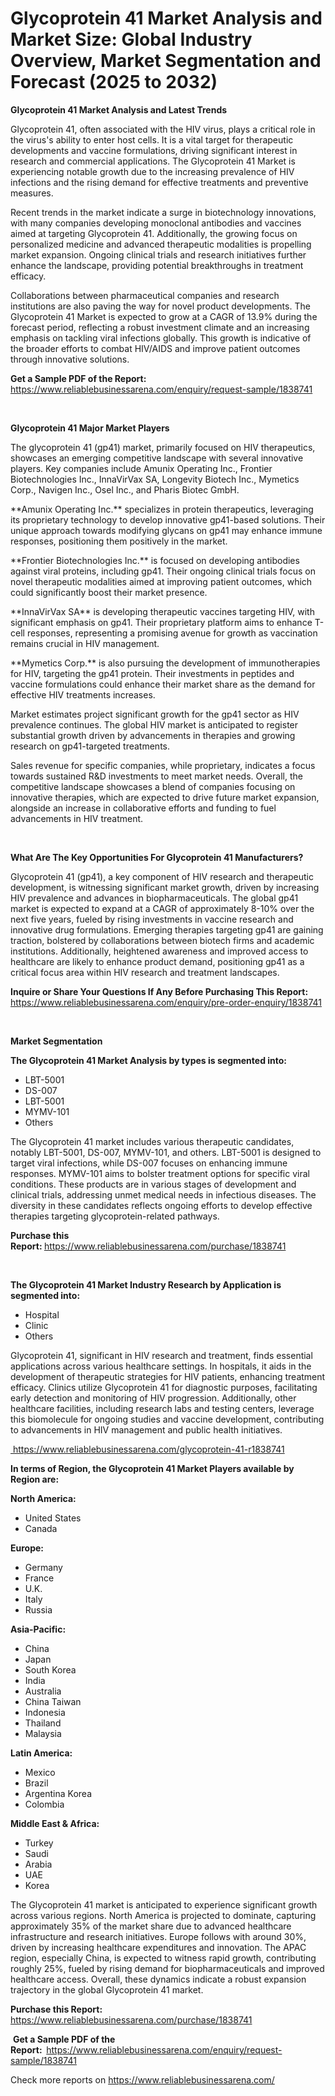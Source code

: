 <p><h1>Glycoprotein 41 Market Analysis and Market Size: Global Industry Overview, Market Segmentation and Forecast (2025 to 2032)</h1></p><p><strong>Glycoprotein 41 Market Analysis and Latest Trends</strong></p>
<p><p>Glycoprotein 41, often associated with the HIV virus, plays a critical role in the virus's ability to enter host cells. It is a vital target for therapeutic developments and vaccine formulations, driving significant interest in research and commercial applications. The Glycoprotein 41 Market is experiencing notable growth due to the increasing prevalence of HIV infections and the rising demand for effective treatments and preventive measures.</p><p>Recent trends in the market indicate a surge in biotechnology innovations, with many companies developing monoclonal antibodies and vaccines aimed at targeting Glycoprotein 41. Additionally, the growing focus on personalized medicine and advanced therapeutic modalities is propelling market expansion. Ongoing clinical trials and research initiatives further enhance the landscape, providing potential breakthroughs in treatment efficacy.</p><p>Collaborations between pharmaceutical companies and research institutions are also paving the way for novel product developments. The Glycoprotein 41 Market is expected to grow at a CAGR of 13.9% during the forecast period, reflecting a robust investment climate and an increasing emphasis on tackling viral infections globally. This growth is indicative of the broader efforts to combat HIV/AIDS and improve patient outcomes through innovative solutions.</p></p>
<p><strong>Get a Sample PDF of the Report:&nbsp;</strong> <a href="https://www.reliablebusinessarena.com/enquiry/request-sample/1838741?utm_campaign=2527&utm_medium=2&utm_source=Github&utm_content=ia&utm_term=08032025&utm_id=glycoprotein-41">https://www.reliablebusinessarena.com/enquiry/request-sample/1838741</a></p>
<p>&nbsp;</p>
<p><strong>Glycoprotein 41 Major Market Players</strong></p>
<p><p>The glycoprotein 41 (gp41) market, primarily focused on HIV therapeutics, showcases an emerging competitive landscape with several innovative players. Key companies include Amunix Operating Inc., Frontier Biotechnologies Inc., InnaVirVax SA, Longevity Biotech Inc., Mymetics Corp., Navigen Inc., Osel Inc., and Pharis Biotec GmbH.</p><p>**Amunix Operating Inc.** specializes in protein therapeutics, leveraging its proprietary technology to develop innovative gp41-based solutions. Their unique approach towards modifying glycans on gp41 may enhance immune responses, positioning them positively in the market.</p><p>**Frontier Biotechnologies Inc.** is focused on developing antibodies against viral proteins, including gp41. Their ongoing clinical trials focus on novel therapeutic modalities aimed at improving patient outcomes, which could significantly boost their market presence.</p><p>**InnaVirVax SA** is developing therapeutic vaccines targeting HIV, with significant emphasis on gp41. Their proprietary platform aims to enhance T-cell responses, representing a promising avenue for growth as vaccination remains crucial in HIV management.</p><p>**Mymetics Corp.** is also pursuing the development of immunotherapies for HIV, targeting the gp41 protein. Their investments in peptides and vaccine formulations could enhance their market share as the demand for effective HIV treatments increases.</p><p>Market estimates project significant growth for the gp41 sector as HIV prevalence continues. The global HIV market is anticipated to register substantial growth driven by advancements in therapies and growing research on gp41-targeted treatments. </p><p>Sales revenue for specific companies, while proprietary, indicates a focus towards sustained R&D investments to meet market needs. Overall, the competitive landscape showcases a blend of companies focusing on innovative therapies, which are expected to drive future market expansion, alongside an increase in collaborative efforts and funding to fuel advancements in HIV treatment.</p></p>
<p>&nbsp;</p>
<p><strong>What Are The Key Opportunities For Glycoprotein 41 Manufacturers?</strong></p>
<p><p>Glycoprotein 41 (gp41), a key component of HIV research and therapeutic development, is witnessing significant market growth, driven by increasing HIV prevalence and advances in biopharmaceuticals. The global gp41 market is expected to expand at a CAGR of approximately 8-10% over the next five years, fueled by rising investments in vaccine research and innovative drug formulations. Emerging therapies targeting gp41 are gaining traction, bolstered by collaborations between biotech firms and academic institutions. Additionally, heightened awareness and improved access to healthcare are likely to enhance product demand, positioning gp41 as a critical focus area within HIV research and treatment landscapes.</p></p>
<p><strong>Inquire or Share Your Questions If Any Before Purchasing This Report:</strong> <a href="https://www.reliablebusinessarena.com/enquiry/pre-order-enquiry/1838741?utm_campaign=2527&utm_medium=2&utm_source=Github&utm_content=ia&utm_term=08032025&utm_id=glycoprotein-41">https://www.reliablebusinessarena.com/enquiry/pre-order-enquiry/1838741</a></p>
<p>&nbsp;</p>
<p><strong>Market Segmentation</strong></p>
<p><strong>The Glycoprotein 41 Market Analysis by types is segmented into:</strong></p>
<p><ul><li>LBT-5001</li><li>DS-007</li><li>LBT-5001</li><li>MYMV-101</li><li>Others</li></ul></p>
<p><p>The Glycoprotein 41 market includes various therapeutic candidates, notably LBT-5001, DS-007, MYMV-101, and others. LBT-5001 is designed to target viral infections, while DS-007 focuses on enhancing immune responses. MYMV-101 aims to bolster treatment options for specific viral conditions. These products are in various stages of development and clinical trials, addressing unmet medical needs in infectious diseases. The diversity in these candidates reflects ongoing efforts to develop effective therapies targeting glycoprotein-related pathways.</p></p>
<p><strong>Purchase this Report:&nbsp;</strong><a href="https://www.reliablebusinessarena.com/purchase/1838741?utm_campaign=2527&utm_medium=2&utm_source=Github&utm_content=ia&utm_term=08032025&utm_id=glycoprotein-41">https://www.reliablebusinessarena.com/purchase/1838741</a></p>
<p>&nbsp;</p>
<p><strong>The Glycoprotein 41 Market Industry Research by Application is segmented into:</strong></p>
<p><ul><li>Hospital</li><li>Clinic</li><li>Others</li></ul></p>
<p><p>Glycoprotein 41, significant in HIV research and treatment, finds essential applications across various healthcare settings. In hospitals, it aids in the development of therapeutic strategies for HIV patients, enhancing treatment efficacy. Clinics utilize Glycoprotein 41 for diagnostic purposes, facilitating early detection and monitoring of HIV progression. Additionally, other healthcare facilities, including research labs and testing centers, leverage this biomolecule for ongoing studies and vaccine development, contributing to advancements in HIV management and public health initiatives.</p></p>
<p><a href="https://www.reliablebusinessarena.com/glycoprotein-41-r1838741?utm_campaign=2527&utm_medium=2&utm_source=Github&utm_content=ia&utm_term=08032025&utm_id=glycoprotein-41">&nbsp;https://www.reliablebusinessarena.com/glycoprotein-41-r1838741</a></p>
<p><strong>In terms of Region, the Glycoprotein 41 Market Players available by Region are:</strong></p>
<p>
    <p> <strong> North America: </strong>
        <ul>
            <li>United States</li>
            <li>Canada</li>
        </ul>
        </p> 
    <p> <strong> Europe: </strong>
        <ul>
            <li>Germany</li>
            <li>France</li>
            <li>U.K.</li>
            <li>Italy</li>
            <li>Russia</li>
        </ul>
        </p> 
    <p> <strong> Asia-Pacific: </strong>
        <ul>
            <li>China</li>
            <li>Japan</li>
            <li>South Korea</li>
            <li>India</li>
            <li>Australia</li>
            <li>China Taiwan</li>
            <li>Indonesia</li>
            <li>Thailand</li>
            <li>Malaysia</li>
        </ul>
        </p> 
    <p> <strong> Latin America: </strong>
        <ul>
            <li>Mexico</li>
            <li>Brazil</li>
            <li>Argentina Korea</li>
            <li>Colombia</li>
        </ul>
        </p> 
    <p> <strong> Middle East & Africa: </strong>
        <ul>
            <li>Turkey</li>
            <li>Saudi</li>
            <li>Arabia</li>
            <li>UAE</li>
            <li>Korea</li>
        </ul>
    </p>
    </p>
<p><p>The Glycoprotein 41 market is anticipated to experience significant growth across various regions. North America is projected to dominate, capturing approximately 35% of the market share due to advanced healthcare infrastructure and research initiatives. Europe follows with around 30%, driven by increasing healthcare expenditures and innovation. The APAC region, especially China, is expected to witness rapid growth, contributing roughly 25%, fueled by rising demand for biopharmaceuticals and improved healthcare access. Overall, these dynamics indicate a robust expansion trajectory in the global Glycoprotein 41 market.</p></p>
<p><strong>Purchase this Report: </strong><a href="https://www.reliablebusinessarena.com/purchase/1838741?utm_campaign=2527&utm_medium=2&utm_source=Github&utm_content=ia&utm_term=08032025&utm_id=glycoprotein-41">https://www.reliablebusinessarena.com/purchase/1838741</a></p>
<p>&nbsp;<strong>Get a Sample PDF of the Report:&nbsp;&nbsp;</strong><a href="https://www.reliablebusinessarena.com/enquiry/request-sample/1838741?utm_campaign=2527&utm_medium=2&utm_source=Github&utm_content=ia&utm_term=08032025&utm_id=glycoprotein-41">https://www.reliablebusinessarena.com/enquiry/request-sample/1838741</a></p>
<p><strong></strong></p>
<p>Check more reports on <a href="https://www.reliablebusinessarena.com/?utm_campaign=2527&utm_medium=2&utm_source=Github&utm_content=ia&utm_term=08032025&utm_id=glycoprotein-41">https://www.reliablebusinessarena.com/</a></p>